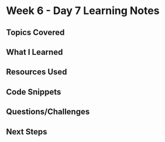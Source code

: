 # Week 6 - Day 7 Learning Notes

## Topics Covered

## What I Learned

## Resources Used

## Code Snippets

## Questions/Challenges

## Next Steps
